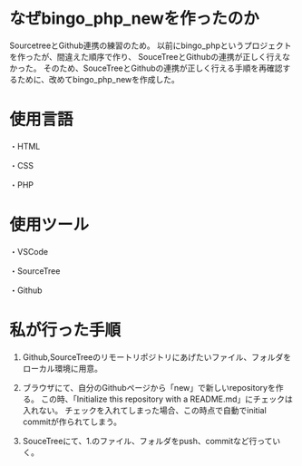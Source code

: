 # なぜbingo_php_newを作ったのか
SourcetreeとGithub連携の練習のため。
以前にbingo_phpというプロジェクトを作ったが、間違えた順序で作り、 SouceTreeとGithubの連携が正しく行えなかった。
そのため、SouceTreeとGithubの連携が正しく行える手順を再確認するために、改めてbingo_php_newを作成した。

# 使用言語
・HTML

・CSS

・PHP

# 使用ツール
・VSCode

・SourceTree

・Github

# 私が行った手順
1. Github,SourceTreeのリモートリポジトリにあげたいファイル、フォルダをローカル環境に用意。

2. ブラウザにて、自分のGithubページから「new」で新しいrepositoryを作る。
この時、「Initialize this repository with a README.md」にチェックは入れない。
チェックを入れてしまった場合、この時点で自動でinitial commitが作られてしまう。

3. SouceTreeにて、1.のファイル、フォルダをpush、commitなど行っていく。 
